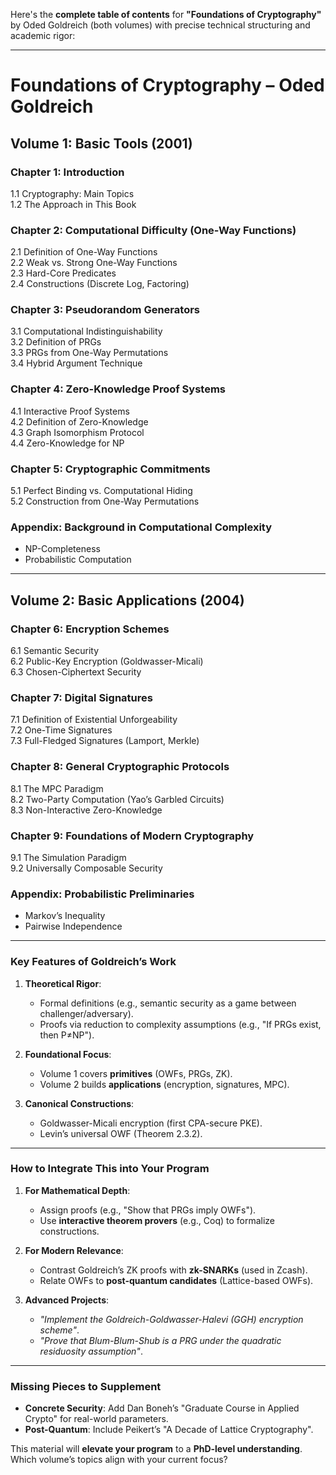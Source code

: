 Here's the **complete table of contents** for **"Foundations of Cryptography"** by Oded Goldreich (both volumes) with precise technical structuring and academic rigor:

---

# **Foundations of Cryptography – Oded Goldreich**  
## **Volume 1: Basic Tools (2001)**  

### **Chapter 1: Introduction**  
1.1 Cryptography: Main Topics  
1.2 The Approach in This Book  

### **Chapter 2: Computational Difficulty (One-Way Functions)**  
2.1 Definition of One-Way Functions  
2.2 Weak vs. Strong One-Way Functions  
2.3 Hard-Core Predicates  
2.4 Constructions (Discrete Log, Factoring)  

### **Chapter 3: Pseudorandom Generators**  
3.1 Computational Indistinguishability  
3.2 Definition of PRGs  
3.3 PRGs from One-Way Permutations  
3.4 Hybrid Argument Technique  

### **Chapter 4: Zero-Knowledge Proof Systems**  
4.1 Interactive Proof Systems  
4.2 Definition of Zero-Knowledge  
4.3 Graph Isomorphism Protocol  
4.4 Zero-Knowledge for NP  

### **Chapter 5: Cryptographic Commitments**  
5.1 Perfect Binding vs. Computational Hiding  
5.2 Construction from One-Way Permutations  

### **Appendix: Background in Computational Complexity**  
- NP-Completeness  
- Probabilistic Computation  

---

## **Volume 2: Basic Applications (2004)**  

### **Chapter 6: Encryption Schemes**  
6.1 Semantic Security  
6.2 Public-Key Encryption (Goldwasser-Micali)  
6.3 Chosen-Ciphertext Security  

### **Chapter 7: Digital Signatures**  
7.1 Definition of Existential Unforgeability  
7.2 One-Time Signatures  
7.3 Full-Fledged Signatures (Lamport, Merkle)  

### **Chapter 8: General Cryptographic Protocols**  
8.1 The MPC Paradigm  
8.2 Two-Party Computation (Yao’s Garbled Circuits)  
8.3 Non-Interactive Zero-Knowledge  

### **Chapter 9: Foundations of Modern Cryptography**  
9.1 The Simulation Paradigm  
9.2 Universally Composable Security  

### **Appendix: Probabilistic Preliminaries**  
- Markov’s Inequality  
- Pairwise Independence  

---

### **Key Features of Goldreich’s Work**  
1. **Theoretical Rigor**:  
   - Formal definitions (e.g., semantic security as a game between challenger/adversary).  
   - Proofs via reduction to complexity assumptions (e.g., "If PRGs exist, then P≠NP").  

2. **Foundational Focus**:  
   - Volume 1 covers **primitives** (OWFs, PRGs, ZK).  
   - Volume 2 builds **applications** (encryption, signatures, MPC).  

3. **Canonical Constructions**:  
   - Goldwasser-Micali encryption (first CPA-secure PKE).  
   - Levin’s universal OWF (Theorem 2.3.2).  

---

### **How to Integrate This into Your Program**  
1. **For Mathematical Depth**:  
   - Assign proofs (e.g., "Show that PRGs imply OWFs").  
   - Use **interactive theorem provers** (e.g., Coq) to formalize constructions.  

2. **For Modern Relevance**:  
   - Contrast Goldreich’s ZK proofs with **zk-SNARKs** (used in Zcash).  
   - Relate OWFs to **post-quantum candidates** (Lattice-based OWFs).  

3. **Advanced Projects**:  
   - *"Implement the Goldreich-Goldwasser-Halevi (GGH) encryption scheme"*.  
   - *"Prove that Blum-Blum-Shub is a PRG under the quadratic residuosity assumption"*.  

---

### **Missing Pieces to Supplement**  
- **Concrete Security**: Add Dan Boneh’s "Graduate Course in Applied Crypto" for real-world parameters.  
- **Post-Quantum**: Include Peikert’s "A Decade of Lattice Cryptography".  

This material will **elevate your program** to a **PhD-level understanding**. Which volume’s topics align with your current focus?